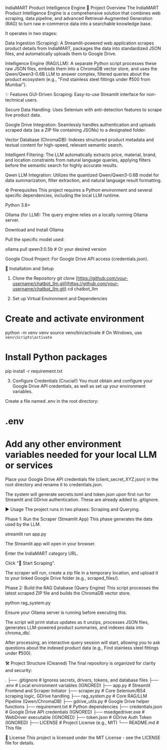 IndiaMART Product Intelligence Engine
🛒 Project Overview
The IndiaMART Product Intelligence Engine is a comprehensive solution that combines web scraping, data pipeline, and advanced Retrieval-Augmented Generation (RAG) to turn raw e-commerce data into a searchable knowledge base.

It operates in two stages:

Data Ingestion (Scraping): A Streamlit-powered web application scrapes product details from IndiaMART, packages the data into standardized JSON files, and automatically uploads them to Google Drive.

Intelligence Engine (RAG/LLM): A separate Python script processes these raw JSON files, embeds them into a ChromaDB vector store, and uses the Qwen/Qwen3-0.6B LLM to answer complex, filtered queries about the product ecosystem (e.g., "Find stainless steel fittings under ₹500 from Mumbai").

✨ Features
GUI-Driven Scraping: Easy-to-use Streamlit interface for non-technical users.

Secure Data Handling: Uses Selenium with anti-detection features to scrape live product data.

Google Drive Integration: Seamlessly handles authentication and uploads scraped data (as a ZIP file containing JSONs) to a designated folder.

Vector Database (ChromaDB): Indexes structured product metadata and textual content for high-speed, relevant semantic search.

Intelligent Filtering: The LLM automatically extracts price, material, brand, and location constraints from natural language queries, applying filters before the semantic search for highly accurate results.

Qwen LLM Integration: Utilizes the quantized Qwen/Qwen3-0.6B model for data summarization, filter extraction, and natural language result formatting.

⚙️ Prerequisites
This project requires a Python environment and several specific dependencies, including the local LLM runtime.

Python 3.8+

Ollama (for LLM): The query engine relies on a locally running Ollama server.

Download and Install Ollama

Pull the specific model used:

ollama pull qwen3:0.5b # Or your desired version

Google Cloud Project: For Google Drive API access (credentials.json).

🚀 Installation and Setup
1. Clone the Repository
git clone [https://github.com/your-username/chatbot_llm.git](https://github.com/your-username/chatbot_llm.git)
cd chatbot_llm

2. Set up Virtual Environment and Dependencies
# Create and activate environment
python -m venv venv
source venv/bin/activate  # On Windows, use `venv\Scripts\activate`

# Install Python packages
pip install -r requirement.txt

3. Configure Credentials (Crucial!)
You must obtain and configure your Google Drive API credentials, as well as set up your environment variables.

Create a file named .env in the root directory:

# .env
# Add any other environment variables needed for your local LLM or services

Place your Google Drive API credentials file (client_secret_XYZ.json) in the root directory and rename it to credentials.json.

The system will generate secrets.toml and token.json upon first run for Streamlit and GDrive authentication. These are already added to .gitignore.

▶️ Usage
The project runs in two phases: Scraping and Querying.

Phase 1: Run the Scraper (Streamlit App)
This phase generates the data used by the LLM.

streamlit run app.py

The Streamlit app will open in your browser.

Enter the IndiaMART category URL.

Click "🚀 Start Scraping".

The scraper will run, create a zip file in a temporary location, and upload it to your linked Google Drive folder (e.g., scraped_files/).

Phase 2: Build the RAG Database (Query Engine)
This script processes the latest scraped ZIP file and builds the ChromaDB vector store.

python rag_system.py

Ensure your Ollama server is running before executing this.

The script will print status updates as it unzips, processes JSON files, generates LLM-powered product summaries, and indexes data into chroma_db/.

After processing, an interactive query session will start, allowing you to ask questions about the indexed product data (e.g., Find stainless steel fittings under ₹500).

🛠 Project Structure (Cleaned)
The final repository is organized for clarity and security:

.
├── .gitignore               # Ignores secrets, drivers, tokens, and database files
├── .env                     # Local environment variables (IGNORED)
├── app.py                   # Streamlit Frontend and Scraper Initiator
├── scraper.py               # Core Selenium/BS4 scraping logic, GDrive handling
├── rag_system.py            # Core RAG/LLM Pipeline (Qwen/ChromaDB)
├── gdrive_utils.py          # Google Drive helper functions
├── requirement.txt          # Python dependencies
├── credentials.json         # Google Drive API credentials (IGNORED)
├── msedgedriver.exe         # WebDriver executable (IGNORED)
├── token.json               # GDrive Auth Token (IGNORED)
├── LICENSE                  # Project License (e.g., MIT)
└── README.md                # This file

📄 License
This project is licensed under the MIT License - see the LICENSE file for details.